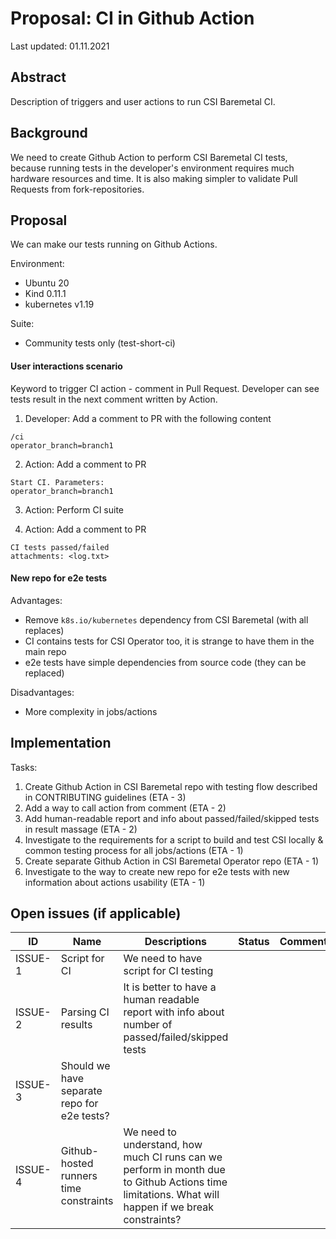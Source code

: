 # Proposal: CI in Github Action

Last updated: 01.11.2021

## Abstract

Description of triggers and user actions to run CSI Baremetal CI.

## Background

We need to create Github Action to perform CSI Baremetal CI tests, 
because running tests in the developer's environment requires much hardware resources and time.
It is also making simpler to validate Pull Requests from fork-repositories.

## Proposal

We can make our tests running on Github Actions.

Environment:
- Ubuntu 20
- Kind 0.11.1
- kubernetes v1.19

Suite:
- Community tests only (test-short-ci)

#### User interactions scenario
Keyword to trigger CI action - comment in Pull Request. Developer can see tests result in the next comment written by Action.

1. Developer: Add a comment to PR with the following content
```
/ci
operator_branch=branch1
```

2. Action: Add a comment to PR
```
Start CI. Parameters:
operator_branch=branch1
```

3. Action: Perform CI suite

4. Action: Add a comment to PR
```
CI tests passed/failed
attachments: <log.txt>
```

#### New repo for e2e tests

Advantages:
- Remove `k8s.io/kubernetes` dependency from CSI Baremetal (with all replaces)
- CI contains tests for CSI Operator too, it is strange to have them in the main repo
- e2e tests have simple dependencies from source code (they can be replaced)

Disadvantages:
- More complexity in jobs/actions

## Implementation

Tasks:
1. Create Github Action in CSI Baremetal repo with testing flow described in CONTRIBUTING guidelines (ETA - 3)
2. Add a way to call action from comment (ETA - 2)
3. Add human-readable report and info about passed/failed/skipped tests in result massage (ETA - 2)
4. Investigate to the requirements for a script to build and test CSI locally & common testing process for all jobs/actions (ETA - 1)
5. Create separate Github Action in CSI Baremetal Operator repo (ETA - 1)
6. Investigate to the way to create new repo for e2e tests with new information about actions usability (ETA - 1)

## Open issues (if applicable)

ID | Name | Descriptions | Status | Comments
---| -----| -------------| ------ | --------
ISSUE-1 | Script for CI  | We need to have script for CI testing  |   |
ISSUE-2 | Parsing CI results  | It is better to have a human readable report with info about number of passed/failed/skipped tests  |   |
ISSUE-3 | Should we have separate repo for e2e tests?  |   |   |   
ISSUE-4 | Github-hosted runners time constraints | We need to understand, how much CI runs can we perform in month due to Github Actions time limitations. What will happen if we break constraints?
